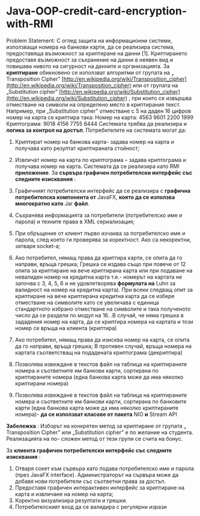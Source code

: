 # Java-OOP-credit-card-encryption-with-RMI

Problem Statement:
С оглед защита на информационни системи, използващи номера на банкови карти, да се
реализира система, предоставяща възможност за криптиране на данни [1]. Криптирането
предоставя възможност за съхранение на данни в неявен вид и повишава нивото на
сигурност на данните и организацията. За **криптиране** обикновено се използват алгоритми
от групата на „ Transposition Cipher” [http://en.wikipedia.org/wiki/Transposition_cipher](http://en.wikipedia.org/wiki/Transposition_cipher) или от
групата на „Substitution cipher” [http://en.wikipedia.org/wiki/Substitution_cipher](http://en.wikipedia.org/wiki/Substitution_cipher) , при които се
извършва отместване на символи на определено място в криптирания текст. Например,
при „Substitution cipher” отместване с 5 на даден 16 цифров номер на карта се криптира
така:
Номер на карта: 4563 9601 2200 1999
Криптограма: 9018 4156 7755 6444
Системата трябва да реализира и **логика за контрол на достъп**. Потребителите на
системата могат да:

1. Криптират номер на банкова карта- задава номер на карта и получава като
    резултат криптираната стойност;
2. Извличат номер на карта по криптограма – задава криптограма и получава номер
    на карта.
Системата да се реализира като RMI **приложение**.
За **сървъра графичен потребителски интерфейс със следните изисквания** :
1. Графичният потребителски интерфейс да се реализира с **графична
потребителска компонента от** JavaFX, **която да се използва многократно като**
Jar **файл**.
2. Съхранява информацията за потребители (потребителско име и парола) и техните
права в XML сериализация;
3. При обръщение от клиент първо изчаква за потребителско име и парола, след
което ги проверява за коректност. Ако са некоректни, затваря socket-а;
4. Ако потребител, нямащ права да криптира карти, се опита да го направи, връща
грешка; Грешка се издава също при повече от 12 опита за криптиране на вече
криптирана карта или при подаване на невалиден номер на кредитна карта т.е.-
номерът на картата не започва с 3, 4, 5, 6 и не удовлетворява **формулата на** Luhn
за валидност на номер на кредитна карта). При всеки следващ опит за криптиране
на вече криптирана кредитна карта да се избере отместване на символите като се
увеличава с единица стандартното избрано отместване на символите и така
полученото число да се раздели по модул на 16. .В случай, че няма грешка в
зададения номер на карта, да се криптира номера на картата и този номер се
връща на клиента (криптира)


5. Ако потребител, нямащ права да изисква номер на карта, се опита да го направи,
    връща грешка; В противен случай, връща номера на картата съответстващ на
    подадената криптограма (декриптира)
6. Позволява извеждане в текстов файл на таблица на криптираните номера и
    съответните им банкови карти, сортирана по криптираните номера (една банкова
    карта може да има няколко криптирани номера)
7. Позволява извеждане в текстов файл на таблица на криптираните номера и
    съответните им банкови карти, сортирана по банковите карти (една банкова карта
    може да има няколко криптираните номера)- **да се използват класове от пакета**
    NIO **и** Stream API

**Забележка** : Изборът на конкретен метод за криптиране от групата „ Transposition Cipher”
или „Substitution cipher” е по желание на студента. Реализацията на по- сложен метод от
тези групи се счита на бонус.

За **клиента графичен потребителски интерфейс със следните изисквания** :

1. Отваря сокет към сървъра като подава потребителско име и парола (през JavaFX
    interface). Администраторът на сървъра може да добавя нови потребители със
    съответни права за достъп.
2. Предоставя графичен интерактивен интерфейс за криптиране на карта и извличане
    на номер на карта;
3. Коректно визуализира резултати и грешки.
4. Потребителският вход да се валидира с регулярни изрази
